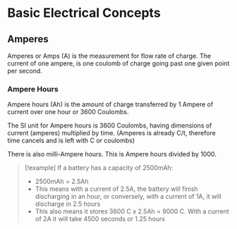 # Basic Electrical Concepts

## Amperes
Amperes or Amps (A) is the measurement for flow rate of charge. The current of one ampere, is one coulomb of charge going past one given point per second.

### Ampere Hours
Ampere hours (Ah) is the amount of charge transferred by 1 Ampere of current over one hour or 3600 Coulombs. 

The SI unit for Ampere hours is 3600 Coulombs, having dimensions of current (amperes) multiplied by time. (Amperes is already C/t, therefore time cancels and is left with C or coulombs)

There is also milli-Ampere hours. This is Ampere hours divided by 1000.

>[!example]
>If a battery has a capacity of 2500mAh:
>- 2500mAh = 2.5Ah
>- This means with a current of 2.5A, the battery will finish discharging in an hour, or conversely, with a current of 1A, it will discharge in 2.5 hours
>- This also means it stores 3600 C x 2.5Ah = 9000 C. With a current of 2A it will take 4500 seconds or 1.25 hours